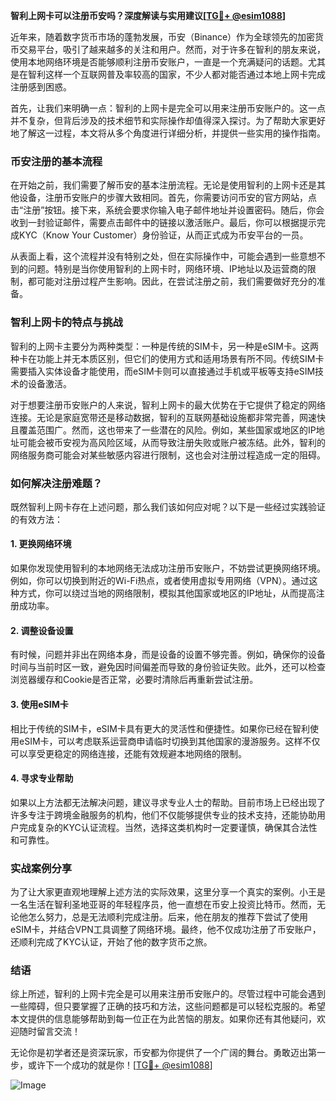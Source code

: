 **智利上网卡可以注册币安吗？深度解读与实用建议[[TG💪+ @esim1088](https://t.me/s/esim1088)]**

近年来，随着数字货币市场的蓬勃发展，币安（Binance）作为全球领先的加密货币交易平台，吸引了越来越多的关注和用户。然而，对于许多在智利的朋友来说，使用本地网络环境是否能够顺利注册币安账户，一直是一个充满疑问的话题。尤其是在智利这样一个互联网普及率较高的国家，不少人都对能否通过本地上网卡完成注册感到困惑。

首先，让我们来明确一点：智利的上网卡是完全可以用来注册币安账户的。这一点并不复杂，但背后涉及的技术细节和实际操作却值得深入探讨。为了帮助大家更好地了解这一过程，本文将从多个角度进行详细分析，并提供一些实用的操作指南。

### 币安注册的基本流程

在开始之前，我们需要了解币安的基本注册流程。无论是使用智利的上网卡还是其他设备，注册币安账户的步骤大致相同。首先，你需要访问币安的官方网站，点击“注册”按钮。接下来，系统会要求你输入电子邮件地址并设置密码。随后，你会收到一封验证邮件，需要点击邮件中的链接以激活账户。最后，你可以根据提示完成KYC（Know Your Customer）身份验证，从而正式成为币安平台的一员。

从表面上看，这个流程并没有特别之处，但在实际操作中，可能会遇到一些意想不到的问题。特别是当你使用智利的上网卡时，网络环境、IP地址以及运营商的限制，都可能对注册过程产生影响。因此，在尝试注册之前，我们需要做好充分的准备。

### 智利上网卡的特点与挑战

智利的上网卡主要分为两种类型：一种是传统的SIM卡，另一种是eSIM卡。这两种卡在功能上并无本质区别，但它们的使用方式和适用场景有所不同。传统SIM卡需要插入实体设备才能使用，而eSIM卡则可以直接通过手机或平板等支持eSIM技术的设备激活。

对于想要注册币安账户的人来说，智利上网卡的最大优势在于它提供了稳定的网络连接。无论是家庭宽带还是移动数据，智利的互联网基础设施都非常完善，网速快且覆盖范围广。然而，这也带来了一些潜在的风险。例如，某些国家或地区的IP地址可能会被币安视为高风险区域，从而导致注册失败或账户被冻结。此外，智利的网络服务商可能会对某些敏感内容进行限制，这也会对注册过程造成一定的阻碍。

### 如何解决注册难题？

既然智利上网卡存在上述问题，那么我们该如何应对呢？以下是一些经过实践验证的有效方法：

#### 1. 更换网络环境

如果你发现使用智利的本地网络无法成功注册币安账户，不妨尝试更换网络环境。例如，你可以切换到附近的Wi-Fi热点，或者使用虚拟专用网络（VPN）。通过这种方式，你可以绕过当地的网络限制，模拟其他国家或地区的IP地址，从而提高注册成功率。

#### 2. 调整设备设置

有时候，问题并非出在网络本身，而是设备的设置不够完善。例如，确保你的设备时间与当前时区一致，避免因时间偏差而导致的身份验证失败。此外，还可以检查浏览器缓存和Cookie是否正常，必要时清除后再重新尝试注册。

#### 3. 使用eSIM卡

相比于传统的SIM卡，eSIM卡具有更大的灵活性和便捷性。如果你已经在智利使用eSIM卡，可以考虑联系运营商申请临时切换到其他国家的漫游服务。这样不仅可以享受更稳定的网络连接，还能有效规避本地网络的限制。

#### 4. 寻求专业帮助

如果以上方法都无法解决问题，建议寻求专业人士的帮助。目前市场上已经出现了许多专注于跨境金融服务的机构，他们不仅能够提供专业的技术支持，还能协助用户完成复杂的KYC认证流程。当然，选择这类机构时一定要谨慎，确保其合法性和可靠性。

### 实战案例分享

为了让大家更直观地理解上述方法的实际效果，这里分享一个真实的案例。小王是一名生活在智利圣地亚哥的年轻程序员，他一直想在币安上投资比特币。然而，无论他怎么努力，总是无法顺利完成注册。后来，他在朋友的推荐下尝试了使用eSIM卡，并结合VPN工具调整了网络环境。最终，他不仅成功注册了币安账户，还顺利完成了KYC认证，开始了他的数字货币之旅。

### 结语

综上所述，智利的上网卡完全是可以用来注册币安账户的。尽管过程中可能会遇到一些障碍，但只要掌握了正确的技巧和方法，这些问题都是可以轻松克服的。希望本文提供的信息能够帮助到每一位正在为此苦恼的朋友。如果你还有其他疑问，欢迎随时留言交流！

无论你是初学者还是资深玩家，币安都为你提供了一个广阔的舞台。勇敢迈出第一步，或许下一个成功的就是你！[[TG💪+ @esim1088](https://t.me/s/esim1088)]

![Image](https://i.postimg.cc/4NQfJmqS/Snipaste-2025-05-13-00-14-12.png)